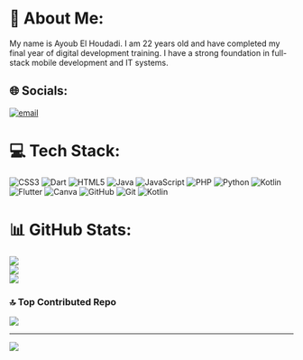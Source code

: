 # 💫 About Me:
My name is Ayoub El Houdadi. I am 22 years old and have completed my final year of digital development training. I have a strong foundation in full-stack mobile development and IT systems.


## 🌐 Socials:
[![email](https://img.shields.io/badge/Email-D14836?logo=gmail&logoColor=white)](mailto:elhoudadiayoub@gmail.com) 

# 💻 Tech Stack:
![CSS3](https://img.shields.io/badge/css3-%231572B6.svg?style=for-the-badge&logo=css3&logoColor=white) ![Dart](https://img.shields.io/badge/dart-%230175C2.svg?style=for-the-badge&logo=dart&logoColor=white) ![HTML5](https://img.shields.io/badge/html5-%23E34F26.svg?style=for-the-badge&logo=html5&logoColor=white) ![Java](https://img.shields.io/badge/java-%23ED8B00.svg?style=for-the-badge&logo=openjdk&logoColor=white) ![JavaScript](https://img.shields.io/badge/javascript-%23323330.svg?style=for-the-badge&logo=javascript&logoColor=%23F7DF1E) ![PHP](https://img.shields.io/badge/php-%23777BB4.svg?style=for-the-badge&logo=php&logoColor=white) ![Python](https://img.shields.io/badge/python-3670A0?style=for-the-badge&logo=python&logoColor=ffdd54) ![Kotlin](https://img.shields.io/badge/kotlin-%237F52FF.svg?style=for-the-badge&logo=kotlin&logoColor=white) ![Flutter](https://img.shields.io/badge/Flutter-%2302569B.svg?style=for-the-badge&logo=Flutter&logoColor=white) ![Canva](https://img.shields.io/badge/Canva-%2300C4CC.svg?style=for-the-badge&logo=Canva&logoColor=white) ![GitHub](https://img.shields.io/badge/github-%23121011.svg?style=for-the-badge&logo=github&logoColor=white) ![Git](https://img.shields.io/badge/git-%23F05033.svg?style=for-the-badge&logo=git&logoColor=white) ![Kotlin](https://img.shields.io/badge/kotlin-%237F52FF.svg?style=for-the-badge&logo=kotlin&logoColor=white)
# 📊 GitHub Stats:
![](https://github-readme-stats.vercel.app/api?username=ayoub-houdadi&theme=dark&hide_border=false&include_all_commits=false&count_private=false)<br/>
![](https://nirzak-streak-stats.vercel.app/?user=ayoub-houdadi&theme=dark&hide_border=false)<br/>
![](https://github-readme-stats.vercel.app/api/top-langs/?username=ayoub-houdadi&theme=dark&hide_border=false&include_all_commits=false&count_private=false&layout=compact)

### 🔝 Top Contributed Repo
![](https://github-contributor-stats.vercel.app/api?username=ayoub-houdadi&limit=5&theme=dark&combine_all_yearly_contributions=true)

---
[![](https://visitcount.itsvg.in/api?id=ayoub-houdadi&icon=0&color=0)](https://visitcount.itsvg.in)

<!-- Proudly created with GPRM ( https://gprm.itsvg.in ) -->
